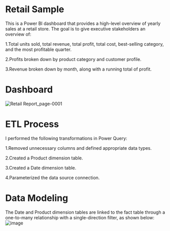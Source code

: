 # Retail Sample 
This is a Power BI dashboard that provides a high-level overview of yearly sales at a retail store. The goal is to give executive stakeholders an overview of:

 1.Total units sold, total revenue, total profit, total cost, best-selling category, and the most profitable quarter.
                    
2.Profits broken down by product category and customer profile.
                    
 3.Revenue broken down by month, along with a running total of profit.

# Dashboard
![Retail Report_page-0001](https://github.com/user-attachments/assets/5ca4ec01-f60b-4f78-b4bc-9175a7d2d249)

# ETL Process
I performed the following transformations in Power Query:

1.Removed unnecessary columns and defined appropriate data types.

2.Created a Product dimension table.

3.Created a Date dimension table.

4.Parameterized the data source connection.

# Data Modeling
The Date and Product dimension tables are linked to the fact table through a one-to-many relationship with a single-direction filter, as shown below:
![image](https://github.com/user-attachments/assets/3ebc3122-a0ab-4959-8a44-b12f21a1719b)
